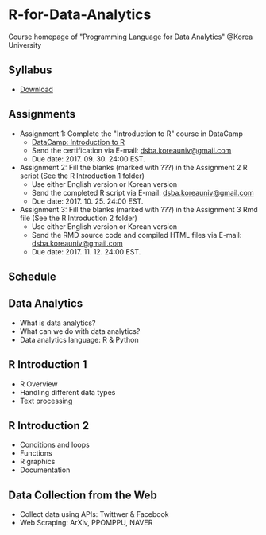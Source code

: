 # R-for-Data-Analytics
Course homepage of "Programming Language for Data Analytics" @Korea University

## Syllabus
* [Download](https://www.dropbox.com/s/d7h3n29c5ntbdp8/2017_2_Program%20Language%20for%20Data%20Analytics.pdf?dl=0)

## Assignments
* Assignment 1: Complete the "Introduction to R" course in DataCamp
  * [DataCamp: Introduction to R](https://www.datacamp.com/courses/free-introduction-to-r)
  * Send the certification via E-mail: dsba.koreauniv@gmail.com
  * Due date: 2017. 09. 30. 24:00 EST.
* Assignment 2: Fill the blanks (marked with ???) in the Assignment 2 R script (See the R Introduction 1 folder)
  * Use either English version or Korean version
  * Send the completed R script via E-mail: dsba.koreauniv@gmail.com
  * Due date: 2017. 10. 25. 24:00 EST.
* Assignment 3: Fill the blanks (marked with ???) in the Assignment 3 Rmd file (See the R Introduction 2 folder)
  * Use either English version or Korean version
  * Send the RMD source code and compiled HTML files via E-mail: dsba.koreauniv@gmail.com
  * Due date: 2017. 11. 12. 24:00 EST.

## Schedule

## Data Analytics
* What is data analytics?
* What can we do with data analytics?
* Data analytics language: R & Python
  
## R Introduction 1
* R Overview
* Handling different data types
* Text processing
  
## R Introduction 2
* Conditions and loops
* Functions
* R graphics
* Documentation

## Data Collection from the Web
* Collect data using APIs: Twittwer & Facebook
* Web Scraping: ArXiv, PPOMPPU, NAVER
